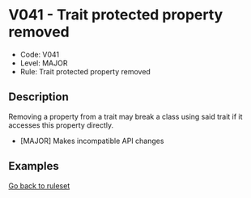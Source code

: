 # V041 - Trait protected property removed

* Code: V041
* Level: MAJOR
* Rule: Trait protected property removed

## Description

Removing a property from a trait may break a class using said trait if it accesses this property directly.

* [MAJOR] Makes incompatible API changes

## Examples

[Go back to ruleset](../README.md)